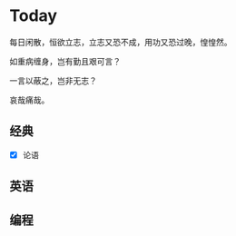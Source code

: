 # Today

每日闲散，恒欲立志，立志又恐不成，用功又恐过晚，惶惶然。

如重病缠身，岂有勤且艰可言？

一言以蔽之，岂非无志？

哀哉痛哉。

## 经典

- [x] 论语

## 英语

## 编程
